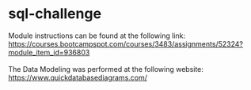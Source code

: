 # sql-challenge
Module instructions can be found at the following link:<br>
https://courses.bootcampspot.com/courses/3483/assignments/52324?module_item_id=936803<br>
<br>
The Data Modeling was performed at the following website:<br>
https://www.quickdatabasediagrams.com/<br>
<br>
